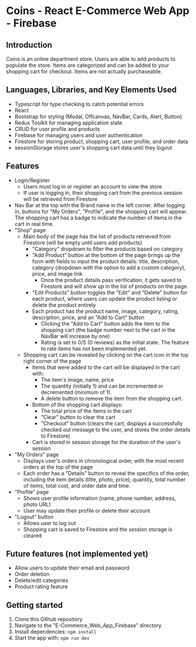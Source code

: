 # Coins - React E-Commerce Web App - Firebase

## Introduction
Coins is an online department store. Users are able to add products to populate the store. Items are categorized and can be added to your shopping cart for checkout. Items are not actually purchaseable.

## Languages, Libraries, and Key Elements Used
- Typescript for type checking to catch potential errors
- React
- Bootstrap for styling (Modal, Offcanvas, NavBar, Cards, Alert, Button)
- Redux Toolkit for managing application state 
- CRUD for user profile and products
- Firebase for managing users and user authentication
- Firestore for storing product, shopping cart, user profile, and order data
- sessionStorage stores user's shopping cart data until they logout

## Features
- Login/Register
  - Users must log in or register an account to view the store
  - If user is logging in, their shopping cart from the previous session will be retrieved from Firestore
- Nav Bar at the top with the Brand name in the left corner. After logging in, buttons for "My Orders", "Profile", and the shopping cart will appear. The shopping cart has a badge to indicate the number of items in the cart in real time.
- "Shop" page
  - Main body of the page has the list of products retrieved from Firestore (will be empty until users add products)
    - "Category" dropdown to filter the products based on category
    - "Add Product" button at the bottom of the page brings up the form with fields to input the product details: title, description, category (dropdown with the option to add a custom category), price, and image link
      - Once the product details pass verification, it gets saved to Firestore and will show up in the list of products on the page.
    - "Edit Products" button toggles the "Edit" and "Delete" button for each product, where users can update the product listing or delete the product entirely
    - Each product has the product name, image, category, rating, description, price, and an "Add to Cart" button 
      - Clicking the "Add to Cart" button adds the item to the shopping cart (the badge number next to the cart in the NavBar will increase by one)
      - Rating is set to 0/5 (0 reviews) as the initial state. The feature to rate items has not been implemented yet.
  - Shopping cart can be revealed by clicking on the cart icon in the top right corner of the page
    - Items that were added to the cart will be displayed in the cart with: 
      - The item's image, name, price
      - The quantity (initially 1) and can be incremented or decremented (minimum of 1). 
      - A delete button to remove the item from the shopping cart.
    - Bottom of the shopping cart displays:
      - The total price of the items in the cart 
      - "Clear" button to clear the cart 
      - "Checkout" button (clears the cart, displays a successfully checked out message to the user, and stores the order details to Firestore)
    - Cart is stored in session storage for the duration of the user's session
- "My Orders" page
  - Displays user's orders in chronological order, with the most recent orders at the top of the page
  - Each order has a "Details" button to reveal the specifics of the order, including the item details (title, photo, price), quantity, total number of items, total cost, and order date and time.
- "Profile" page
  - Shows user profile information (name, phone number, address, photo URL)
  - User may update their profile or delete their account
- "Logout" button
  - Allows user to log out
  - Shopping cart is saved to Firestore and the session storage is cleared

## Future features (not implemented yet)
  - Allow users to update their email and password
  - Order deletion
  - Delete/edit categories
  - Product rating feature
  

## Getting started
1. Clone this Github repository
2. Navigate to the "E-Commerce_Web_App_Firebase" directory
3. Install dependencies: `npm install`
4. Start the app with: `npm run dev`